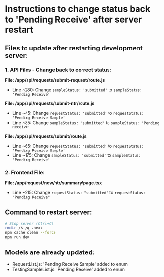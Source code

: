 # Instructions to change status back to 'Pending Receive' after server restart

## Files to update after restarting development server:

### 1. API Files - Change back to correct status:

**File: /app/api/requests/submit-request/route.js**
- Line ~280: Change `sampleStatus: 'submitted'` to `sampleStatus: 'Pending Receive'`

**File: /app/api/requests/submit-ntr/route.js**  
- Line ~45: Change `requestStatus: 'submitted'` to `requestStatus: 'Pending Receive Sample'`
- Line ~85: Change `sampleStatus: 'submitted'` to `sampleStatus: 'Pending Receive'`

**File: /app/api/requests/submit/route.js**
- Line ~65: Change `requestStatus: 'submitted'` to `requestStatus: 'Pending Receive Sample'`  
- Line ~175: Change `sampleStatus: 'submitted'` to `sampleStatus: 'Pending Receive'`

### 2. Frontend File:

**File: /app/request/new/ntr/summary/page.tsx**
- Line ~215: Change `requestStatus: "submitted"` to `requestStatus: "Pending Receive"`

## Command to restart server:
```bash
# Stop server (Ctrl+C)
rmdir /S /Q .next
npm cache clean --force
npm run dev
```

## Models are already updated:
- RequestList.js: 'Pending Receive Sample' added to enum
- TestingSampleList.js: 'Pending Receive' added to enum
